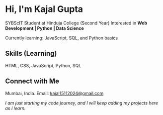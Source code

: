 # Hi, I'm Kajal Gupta
SYBScIT Student at Hinduja College (Second Year)
Interested in **Web Development | Python | Data Science**            

Currently learning: JavaScript, SQL, and Python basics 

## Skills (Learning)
HTML, CSS, JavaScript,
Python,
SQL

## Connect with Me
Mumbai, India.
Email: kajal15112024@gmail.com

*I am just starting my code journey, and I will keep adding my projects here as I learn.*
